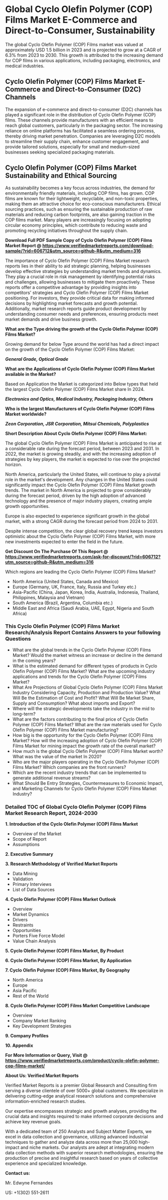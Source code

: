 <h1>Global Cyclo Olefin Polymer (COP) Films Market E-Commerce and Direct-to-Consumer, Sustainability</h1><p class=""><p>The global Cyclo Olefin Polymer (COP) Films market was valued at approximately USD 1.5 billion in 2023 and is projected to grow at a CAGR of 6.3% from 2023 to 2030. This growth is attributed to the increasing demand for COP films in various applications, including packaging, electronics, and medical industries.</p><h2>Cyclo Olefin Polymer (COP) Films Market E-Commerce and Direct-to-Consumer (D2C) Channels</h2><p>The expansion of e-commerce and direct-to-consumer (D2C) channels has played a significant role in the distribution of Cyclo Olefin Polymer (COP) films. These channels provide manufacturers with an efficient means to reach global customers, particularly in the packaging sector. The increasing reliance on online platforms has facilitated a seamless ordering process, thereby driving market penetration. Companies are leveraging D2C models to streamline their supply chain, enhance customer engagement, and provide tailored solutions, especially for small and medium-sized businesses seeking specialized packaging materials.</p><h2>Cyclo Olefin Polymer (COP) Films Market Sustainability and Ethical Sourcing</h2><p>As sustainability becomes a key focus across industries, the demand for environmentally friendly materials, including COP films, has grown. COP films are known for their lightweight, recyclable, and non-toxic properties, making them an attractive choice for eco-conscious manufacturers. Ethical sourcing practices, such as ensuring the sustainable production of raw materials and reducing carbon footprints, are also gaining traction in the COP films market. Many players are increasingly focusing on adopting circular economy principles, which contribute to reducing waste and promoting recycling initiatives throughout the supply chain.</p></p><p class=""><strong>Download Full PDF Sample Copy of Cyclo Olefin Polymer (COP) Films Market Report @ <a href="https://www.verifiedmarketreports.com/download-sample/?rid=606712&utm_source=github-R&utm_medium=316" target="_blank">https://www.verifiedmarketreports.com/download-sample/?rid=606712&utm_source=github-R&utm_medium=316</a></strong></p><p>The importance of&nbsp;Cyclo Olefin Polymer (COP) Films Market research reports lies in their ability to aid strategic planning, helping businesses develop effective strategies by understanding market trends and dynamics. They play a crucial role in risk management by identifying potential risks and challenges, allowing businesses to mitigate them proactively. These reports offer a competitive advantage by providing insights into competitors' strategies and Cyclo Olefin Polymer (COP) Films Market positioning. For investors, they provide critical data for making informed decisions by highlighting market forecasts and growth potential. Additionally, market research reports guide product development by understanding consumer needs and preferences, ensuring products meet market demands and drive business growth.</p><p><strong>What are the&nbsp;Type driving the growth of the Cyclo Olefin Polymer (COP) Films Market?</strong></p><p id="" class="">Growing demand for below Type around the world has had a direct impact on the growth of the Cyclo Olefin Polymer (COP) Films Market:</p><p class=""><em><strong>General Grade, Optical Grade</strong></em></p><p class=""><strong>What are the&nbsp;Applications&nbsp;of Cyclo Olefin Polymer (COP) Films Market available in the Market?</strong></p><p id="" class="">Based on Application the Market is categorized into Below types that held the largest Cyclo Olefin Polymer (COP) Films Market share In 2024.</p><p class=""><em><strong>Electronics and Optics, Medical Industry, Packaging Industry, Others</strong></em></p><p class=""><strong>Who is the largest Manufacturers of Cyclo Olefin Polymer (COP) Films Market worldwide?</strong></p><p><em><strong>Zeon Corporation, JSR Corporation, Mitsui Chemicals, Polyplastics</strong></em></p><p id="" class=""><strong>Short Description About Cyclo Olefin Polymer (COP) Films Market:</strong></p><p>The global Cyclo Olefin Polymer (COP) Films Market is anticipated to rise at a considerable rate during the forecast period, between 2023 and 2031. In 2022, the market is growing steadily, and with the increasing adoption of strategies by key players, the market is expected to rise over the projected horizon.</p><p>North America, particularly the United States, will continue to play a pivotal role in the market's development. Any changes in the United States could significantly impact the Cyclo Olefin Polymer (COP) Films Market growth trends. The market in North America is projected to grow considerably during the forecast period, driven by the high adoption of advanced technology and the presence of major industry players, creating ample growth opportunities.</p><p>Europe is also expected to experience significant growth in the global market, with a strong CAGR during the forecast period from 2024 to 2031.</p><p>Despite intense competition, the clear global recovery trend keeps investors optimistic about the Cyclo Olefin Polymer (COP) Films Market, with more new investments expected to enter the field in the future.</p><p id="" class=""><strong>Get Discount On The Purchase Of This Report @ <a href="https://www.verifiedmarketreports.com/ask-for-discount/?rid=606712?utm_source=github-R&utm_medium=316" target="_blank">https://www.verifiedmarketreports.com/ask-for-discount/?rid=606712?utm_source=github-R&utm_medium=316</a></strong></p><p class="">Which regions are leading the Cyclo Olefin Polymer (COP) Films Market?</p><ul><li>North America (United States, Canada and Mexico)</li><li>Europe (Germany, UK, France, Italy, Russia and Turkey etc.)</li><li>Asia-Pacific (China, Japan, Korea, India, Australia, Indonesia, Thailand, Philippines, Malaysia and Vietnam)</li><li>South America (Brazil, Argentina, Columbia etc.)</li><li>Middle East and Africa (Saudi Arabia, UAE, Egypt, Nigeria and South Africa)</li></ul><h3 id="" class="">This Cyclo Olefin Polymer (COP) Films Market Research/Analysis Report Contains Answers to your following Questions</h3><ul><li>What are the global trends in the Cyclo Olefin Polymer (COP) Films Market? Would the market witness an increase or decline in the demand in the coming years?</li><li>What is the estimated demand for different types of products in Cyclo Olefin Polymer (COP) Films Market? What are the upcoming industry applications and trends for the Cyclo Olefin Polymer (COP) Films Market?</li><li>What Are Projections of Global Cyclo Olefin Polymer (COP) Films Market Industry Considering Capacity, Production and Production Value? What Will Be the Estimation of Cost and Profit? What Will Be Market Share, Supply and Consumption? What about imports and Export?</li><li>Where will the strategic developments take the industry in the mid to long-term?</li><li>What are the factors contributing to the final price of Cyclo Olefin Polymer (COP) Films Market? What are the raw materials used for Cyclo Olefin Polymer (COP) Films Market manufacturing?</li><li>How big is the opportunity for the Cyclo Olefin Polymer (COP) Films Market? How will the increasing adoption of Cyclo Olefin Polymer (COP) Films Market for mining impact the growth rate of the overall market?</li><li>How much is the global Cyclo Olefin Polymer (COP) Films Market worth? What was the value of the market In 2020?</li><li>Who are the major players operating in the Cyclo Olefin Polymer (COP) Films Market? Which companies are the front runners?</li><li>Which are the recent industry trends that can be implemented to generate additional revenue streams?</li><li>What Should Be Entry Strategies, Countermeasures to Economic Impact, and Marketing Channels for Cyclo Olefin Polymer (COP) Films Market Industry?</li></ul><h3 id="" class="">Detailed TOC of Global Cyclo Olefin Polymer (COP) Films Market Research Report, 2024-2030</h3><p id="" class=""><strong>1. Introduction of the Cyclo Olefin Polymer (COP) Films Market</strong></p><ul><li>Overview of the Market</li><li>Scope of Report</li><li>Assumptions</li></ul><p id="" class=""><strong>2. Executive Summary</strong></p><p id="" class=""><strong>3. Research Methodology of Verified Market Reports</strong></p><ul><li>Data Mining</li><li>Validation</li><li>Primary Interviews</li><li>List of Data Sources</li></ul><p id="" class=""><strong>4. Cyclo Olefin Polymer (COP) Films Market Outlook</strong></p><ul><li>Overview</li><li>Market Dynamics</li><li>Drivers</li><li>Restraints</li><li>Opportunities</li><li>Porters Five Force Model</li><li>Value Chain Analysis</li></ul><p id="" class=""><strong>5. Cyclo Olefin Polymer (COP) Films Market, By Product</strong></p><p id="" class=""><strong>6. Cyclo Olefin Polymer (COP) Films Market, By Application</strong></p><p id="" class=""><strong>7. Cyclo Olefin Polymer (COP) Films Market, By Geography</strong></p><ul><li>North America</li><li>Europe</li><li>Asia Pacific</li><li>Rest of the World</li></ul><p id="" class=""><strong>8. Cyclo Olefin Polymer (COP) Films Market Competitive Landscape</strong></p><ul><li>Overview</li><li>Company Market Ranking</li><li>Key Development Strategies</li></ul><p id="" class=""><strong>9. Company Profiles</strong></p><p id="" class=""><strong>10. Appendix</strong></p><p id="" class=""><strong>For More Information or Query, Visit @ <a href="https://www.verifiedmarketreports.com/product/cyclo-olefin-polymer-cop-films-market/" target="_blank">https://www.verifiedmarketreports.com/product/cyclo-olefin-polymer-cop-films-market/</a></strong></p><p id="" class=""><strong>About Us: Verified Market Reports</strong></p><p id="" class="">Verified Market Reports is a premier Global Research and Consulting firm serving a diverse clientele of over 5000+ global customers. We specialize in delivering cutting-edge analytical research solutions and comprehensive information-enriched research studies.</p><p id="" class="">Our expertise encompasses strategic and growth analyses, providing the crucial data and insights required to make informed corporate decisions and achieve key revenue goals.</p><p id="" class="">With a dedicated team of 250 Analysts and Subject Matter Experts, we excel in data collection and governance, utilizing advanced industrial techniques to gather and analyze data across more than 25,000 high-impact and niche markets. Our analysts are adept at integrating modern data collection methods with superior research methodologies, ensuring the production of precise and insightful research based on years of collective experience and specialized knowledge.</p><p id="" class=""><strong>Contact us:</strong></p><p id="" class="">Mr. Edwyne Fernandes</p><p id="" class="">US: +1(302) 551-2611</p>